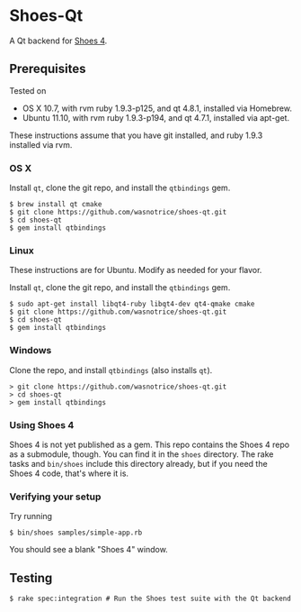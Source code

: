 # Shoes-Qt

A Qt backend for [Shoes 4](http://github.com/shoes/shoes4).

## Prerequisites

Tested on 

- OS X 10.7, with rvm ruby 1.9.3-p125, and qt 4.8.1, installed via Homebrew.
- Ubuntu 11.10, with rvm ruby 1.9.3-p194, and qt 4.7.1, installed via apt-get.

These instructions assume that you have git installed, and ruby 1.9.3 installed via rvm.

### OS X


Install `qt`, clone the git repo, and install the `qtbindings` gem.

```
$ brew install qt cmake
$ git clone https://github.com/wasnotrice/shoes-qt.git
$ cd shoes-qt
$ gem install qtbindings
```

### Linux

These instructions are for Ubuntu. Modify as needed for your flavor.

Install `qt`, clone the git repo, and install the `qtbindings` gem.

```
$ sudo apt-get install libqt4-ruby libqt4-dev qt4-qmake cmake
$ git clone https://github.com/wasnotrice/shoes-qt.git
$ cd shoes-qt
$ gem install qtbindings
```

### Windows

Clone the repo, and install `qtbindings` (also installs `qt`).


```
> git clone https://github.com/wasnotrice/shoes-qt.git
> cd shoes-qt
> gem install qtbindings
```


### Using Shoes 4

Shoes 4 is not yet published as a gem. This repo contains the Shoes 4 repo as a submodule, though.
You can find it in the `shoes` directory. The rake tasks and `bin/shoes` include this directory already,
but if you need the Shoes 4 code, that's where it is.


### Verifying your setup

Try running

    $ bin/shoes samples/simple-app.rb

You should see a blank "Shoes 4" window.


## Testing

    $ rake spec:integration # Run the Shoes test suite with the Qt backend

